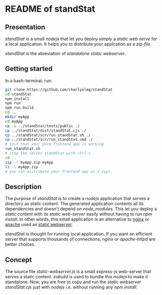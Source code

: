 README of standStat
===================


Presentation
------------

*standStat* is a small *nodejs* that let you deploy simply a *static web serve* for a local application. It helps you to distribute your applcation as a *zip-file*.

*standStat* is the abreviation of *standalone static webserver*.


Getting started
---------------

In a bash-terminal, run:

```bash
git clone https://github.com/charlyoleg/standStat
cd standStat
npm install
npm run
npm run build
cd ..
mkdir myApp
cd myApp
cp -a ../standStat/tests/public ./
cp ../standStat/dist/standStat.cjs ./
cp ../standStat/scr/run_standStat.sh ./
cp ../standStat/scr/run_standStat.cmd ./
# test that your pure frontend app is working
run_standStat.sh
# stop the server standStat with ctrl-c
cd ..
zip -r myApp.zip myApp
ls -l myApp.zip
# you can distribute your frontend app as a zip!
```


Description
-----------

The purpose of *standStat* is to create a *nodejs* application that serves a directory as static content. The generated application contents all its dependencies and doesn't depend on *node_modules*. This let you deploy a *static content* with its *static web-server* easily without having to run *npm install*.
In other words, this small application is an alternative to [nginx](http://hg.nginx.org/nginx/) or [apache](http://svn.apache.org/viewvc/httpd/) used as [static webserver](https://docs.nginx.com/nginx/admin-guide/web-server/serving-static-content/).

*standStat* is thought for running local application. If you want an efficient server that supports thousands of connections, *nginx* or *apache-httpd* are better choices.


Concept
-------

The source file *static-webserver.js* is a small *express-js* web-server that serves a static content. *esbuild* is used to bundle this *nodejs* to make it standalone. Now, you are free to copy and run the *static webserver* *standStat.cjs* just with *nodejs* i.e. without running any *npm install*.




